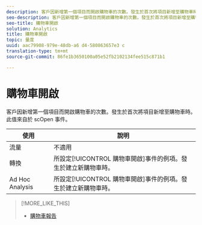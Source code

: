 ```yaml
---
description: 客戶因新增第一個項目而開啟購物車的次數。發生於首次將項目新增至購物車時。此值來自於 scOpen 事件。
seo-description: 客戶因新增第一個項目而開啟購物車的次數。發生於首次將項目新增至購物車時。此值來自於 scOpen 事件。
seo-title: 購物車開啟
solution: Analytics
title: 購物車開啟
topic: 量度
uuid: aac79908-979e-48db-a6 d4-580863657e3 c
translation-type: tm+mt
source-git-commit: 86fe1b3650100a05e52fb2102134fee515c871b1

---
```



# 購物車開啟

客戶因新增第一個項目而開啟購物車的次數。發生於首次將項目新增至購物車時。此值來自於 scOpen 事件。

| 使用 | 說明 |
|---|---|
| 流量 | 不適用 |
| 轉換 | 所設定[!UICONTROL 購物車開啟]事件的例項。發生於建立新購物車時。 |
| Ad Hoc Analysis | 所設定[!UICONTROL 購物車開啟]事件的例項。發生於建立新購物車時。 |

>[!MORE_LIKE_THIS]
>
>* [購物車報告](/help/components/c-variables/dimensionslist/reports-shopping-cart.md)

